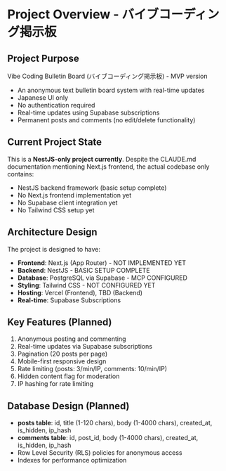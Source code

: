 # Project Overview - バイブコーディング掲示板

## Project Purpose
Vibe Coding Bulletin Board (バイブコーディング掲示板) - MVP version
- An anonymous text bulletin board system with real-time updates
- Japanese UI only
- No authentication required
- Real-time updates using Supabase subscriptions
- Permanent posts and comments (no edit/delete functionality)

## Current Project State
This is a **NestJS-only project currently**. Despite the CLAUDE.md documentation mentioning Next.js frontend, the actual codebase only contains:
- NestJS backend framework (basic setup complete)
- No Next.js frontend implementation yet
- No Supabase client integration yet
- No Tailwind CSS setup yet

## Architecture Design
The project is designed to have:
- **Frontend**: Next.js (App Router) - NOT IMPLEMENTED YET
- **Backend**: NestJS - BASIC SETUP COMPLETE
- **Database**: PostgreSQL via Supabase - MCP CONFIGURED
- **Styling**: Tailwind CSS - NOT CONFIGURED YET
- **Hosting**: Vercel (Frontend), TBD (Backend)
- **Real-time**: Supabase Subscriptions

## Key Features (Planned)
1. Anonymous posting and commenting
2. Real-time updates via Supabase subscriptions  
3. Pagination (20 posts per page)
4. Mobile-first responsive design
5. Rate limiting (posts: 3/min/IP, comments: 10/min/IP)
6. Hidden content flag for moderation
7. IP hashing for rate limiting

## Database Design (Planned)
- **posts table**: id, title (1-120 chars), body (1-4000 chars), created_at, is_hidden, ip_hash
- **comments table**: id, post_id, body (1-4000 chars), created_at, is_hidden, ip_hash
- Row Level Security (RLS) policies for anonymous access
- Indexes for performance optimization